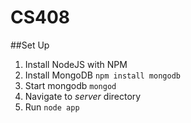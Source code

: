 # CS408

##Set Up
1. Install NodeJS with NPM
2. Install MongoDB
```npm install mongodb```
3. Start mongodb ```mongod```
4. Navigate to *server* directory
5. Run ```node app```
